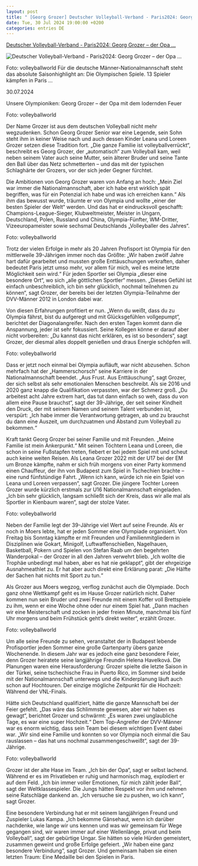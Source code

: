 ```yaml
---
layout: post
title: " [Georg Grozer] Deutscher Volleyball-Verband - Paris2024: Georg Grozer – der Opa ..."
date: Tue, 30 Jul 2024 19:00:00 +0200
categories: entries DE
---
```

[Deutscher Volleyball-Verband - Paris2024: Georg Grozer – der Opa ...](https://www.volleyball-verband.de/de/redaktion/2024/juli/paris2024--georg-grozer-----der-opa-mit-dem-lodernden-feuer/)

![Deutscher Volleyball-Verband - Paris2024: Georg Grozer – der Opa ...](https://www.volleyball-verband.de/images/redaktion/News/2024/Halle/Olympia/Portraets/Grozer_volleyballworld_0bd02_f_1280x720.JPG)

Foto: volleyballworld Für die deutsche Männer-Nationalmannschaft steht das absolute Saisonhighlight an: Die Olympischen Spiele. 13 Spieler kämpfen in Paris ...

30.07.2024

Unsere Olympioniken: Georg Grozer – der Opa mit dem lodernden Feuer

Foto: volleyballworld

Der Name Grozer ist aus dem deutschen Volleyball nicht mehr wegzudenken. Schon Georg Grozer Senior war eine Legende, sein Sohn steht ihm in keiner Weise nach und auch dessen Kinder Leana und Loreen Grozer setzen diese Tradition fort. „Die ganze Familie ist volleyballverrückt“, beschreibt es Georg Grozer, der „automatisch“ zum Volleyball kam, weil neben seinem Vater auch seine Mutter, sein älterer Bruder und seine Tante den Ball über das Netz schmetterten – und das mit der typischen Schlaghärte der Grozers, vor der sich jeder Gegner fürchtet.

Die Ambitionen von Georg Grozer waren von Anfang an hoch: „Mein Ziel war immer die Nationalmannschaft, aber ich habe erst wirklich spät begriffen, was für ein Potenzial ich habe und was ich erreichen kann.“ Als ihm das bewusst wurde, träumte er von Olympia und wollte „einer der besten Spieler der Welt“ werden. Und das hat er eindrucksvoll geschafft: Champions-League-Sieger, Klubweltmeister, Meister in Ungarn, Deutschland, Polen, Russland und China, Olympia-Fünfter, WM-Dritter, Vizeeuropameister sowie sechsmal Deutschlands „Volleyballer des Jahres“.

Foto: volleyballworld

Trotz der vielen Erfolge in mehr als 20 Jahren Profisport ist Olympia für den mittlerweile 39-Jährigen immer noch das Größte: „Wir haben zwölf Jahre hart dafür gearbeitet und mussten große Enttäuschungen verkraften, daher bedeutet Paris jetzt umso mehr, vor allem für mich, weil es meine letzte Möglichkeit sein wird.“ Für jeden Sportler sei Olympia „dieser eine besondere Ort“, wo sich „alle göttlichen Sportler“ messen. „Dieses Gefühl ist einfach unbeschreiblich, ich bin sehr glücklich, nochmal teilnehmen zu können“, sagt Grozer, der bereits bei der letzten Olympia-Teilnahme der DVV-Männer 2012 in London dabei war.

Von diesen Erfahrungen profitiert er nun. „Wenn du weißt, dass du zu Olympia fährst, bist du aufgeregt und mit Glücksgefühlen vollgepumpt“, berichtet der Diagonalangreifer. Nach den ersten Tagen kommt dann die Anspannung, jeder ist sehr fokussiert. Seine Kollegen könne er darauf aber nicht vorbereiten: „Du kannst das nicht erklären, es ist so besonders“, sagt Grozer, der diesmal alles doppelt genießen und draus Energie schöpfen will.

Foto: volleyballworld

Dass er jetzt noch einmal bei Olympia aufläuft, war nicht abzusehen. Schon mehrfach hat der „Hammerschorsch“ seine Karriere in der Nationalmannschaft beendet. „Aus Frust. Aus Enttäuschung“, sagt Grozer, der sich selbst als sehr emotionalen Menschen beschreibt. Als sie 2016 und 2020 ganz knapp die Qualifikation verpassten, war der Schmerz groß. „Du arbeitest acht Jahre extrem hart, das tut dann einfach so weh, dass du von allem eine Pause brauchst“, sagt der 39-Jährige, der seit seiner Kindheit den Druck, der mit seinem Namen und seinem Talent verbunden ist, verspürt: „Ich habe immer die Verantwortung getragen, ab und zu brauchst du dann eine Auszeit, um durchzuatmen und Abstand zum Volleyball zu bekommen.“

Kraft tankt Georg Grozer bei seiner Familie und mit Freunden. „Meine Familie ist mein Ankerpunkt.“ Mit seinen Töchtern Leana und Loreen, die schon in seine Fußstapfen treten, fiebert er bei jedem Spiel mit und scheut auch keine weiten Reisen. Als Leana Grozer 2022 mit der U17 bei der EM um Bronze kämpfte, nahm er sich früh morgens von einer Party kommend einen Chauffeur, der ihn von Budapest zum Spiel in Tschechien brachte – eine rund fünfstündige Fahrt. „Wenn ich kann, würde ich nie ein Spiel von Leana und Loreen verpassen“, sagt Grozer. Die jüngere Tochter Loreen Grozer wurde kürzlich erstmals zur U16 Nationalmannschaft eingeladen. „Ich bin sehr glücklich, langsam schließt sich der Kreis, dass wir alle mal als Sportler in Kienbaum waren“, sagt der stolze Vater.

Foto: volleyballworld

Neben der Familie legt der 39-Jährige viel Wert auf seine Freunde. Als er noch in Moers lebte, hat er jeden Sommer eine Olympiade organisiert. Von Freitag bis Sonntag kämpfte er mit Freunden und Familienmitgliedern in Disziplinen wie Gokart, Minigolf, Luftwaffenschießen, Nagelhauen, Basketball, Pokern und Spielen von Stefan Raab um den begehrten Wanderpokal – der Grozer in all den Jahren verwehrt blieb. „Ich wollte die Trophäe unbedingt mal haben, aber es hat nie geklappt“, gibt der ehrgeizige Ausnahmeathlet zu. Er hat aber auch direkt eine Erklärung parat: „Die Hälfte der Sachen hat nichts mit Sport zu tun.“

Als Grozer aus Moers wegzog, verflog zunächst auch die Olympiade. Doch ganz ohne Wettkampf geht es im Hause Grozer natürlich nicht. Daher kommen nun sein Bruder und zwei Freunde mit einem Koffer voll Brettspiele zu ihm, wenn er eine Woche ohne oder nur einem Spiel hat. „Dann machen wir eine Meisterschaft und zocken in jeder freien Minute, manchmal bis fünf Uhr morgens und beim Frühstück geht’s direkt weiter“, erzählt Grozer.

Foto: volleyballworld

Um alle seine Freunde zu sehen, veranstaltet der in Budapest lebende Profisportler jeden Sommer eine große Gartenparty übers ganze Wochenende. In diesem Jahr war es jedoch eine ganz besondere Feier, denn Grozer heiratete seine langjährige Freundin Helena Havelková. Die Planungen waren eine Herausforderung: Grozer spielte die letzte Saison in der Türkei, seine tschechische Frau in Puerto Rico, im Sommer sind beide mit der Nationalmannschaft unterwegs und die Kinderplanung läuft auch schon auf Hochtouren. Der einzige mögliche Zeitpunkt für die Hochzeit: Während der VNL-Finals.

Hätte sich Deutschland qualifiziert, hätte die ganze Mannschaft bei der Feier gefehlt. „Das wäre das Schlimmste gewesen, aber wir haben es gewagt“, berichtet Grozer und schwärmt: „Es waren zwei unglaubliche Tage, es war eine super Hochzeit.“ Dem Top-Angreifer der DVV-Männer war es enorm wichtig, dass sein Team bei diesem wichtigen Event dabei war. „Wir sind eine Familie und konnten so vor Olympia noch einmal die Sau rauslassen – das hat uns nochmal zusammengeschweißt“, sagt der 39-Jährige.

Foto: volleyballworld

Grozer ist der alte Hase im Team. „Ich bin der Opa“, sagt er selbst lachend. Während er es im Privatleben er ruhig und harmonisch mag, explodiert er auf dem Feld. „Ich bin immer voller Emotionen, für mich zählt jeder Ball“, sagt der Weltklassespieler. Die Jungs hätten Respekt vor ihm und nehmen seine Ratschläge dankend an. „Ich versuche sie zu pushen, wo ich kann“, sagt Grozer.

Eine besondere Verbindung hat er mit seinem langjährigen Freund und Zuspieler Lukas Kampa. „Ich bekomme Gänsehaut, wenn ich darüber nachdenke, wie lange wir uns kennen und was wir gemeinsam für Wege gegangen sind, wir waren immer auf einer Wellenlänge, privat und beim Volleyball“, sagt der gebürtige Ungar. Sie hätten so viele Hürden gemeistert, zusammen geweint und große Erfolge gefeiert. „Wir haben eine ganz besondere Verbindung“, sagt Grozer. Und gemeinsam haben sie einen letzten Traum: Eine Medaille bei den Spielen in Paris.

